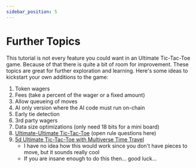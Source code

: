 ```yaml
---
sidebar_position: 5
---
```


# Further Topics

This tutorial is not every feature you could want in an Ultimate Tic-Tac-Toe game. Because of that there is quite a bit of room for improvement. These topics are great for further exploration and learning. Here's some ideas to kickstart your own additions to the game:

1. Token wagers
2. Fees (take a percent of the wager or a fixed amount)
3. Allow queueing of moves
4. AI only version where the AI code must run on-chain
5. Early tie detection
6. 3rd party wagers
7. Data size optimizations (only need 18 bits for a mini board)
8. [Ultimate-Ultimate Tic-Tac-Toe](https://i.redd.it/iecrceevdlhz.jpg) (open rule questions here)
9. [5d Ultimate Tic-Tac-Toe with Multiverse Time Travel](https://store.steampowered.com/app/1349230/5D_Chess_With_Multiverse_Time_Travel/) 
   * I have no idea how this would work since you don't have pieces to move, but it sounds really cool
   * If you are insane enough to do this then... good luck...
